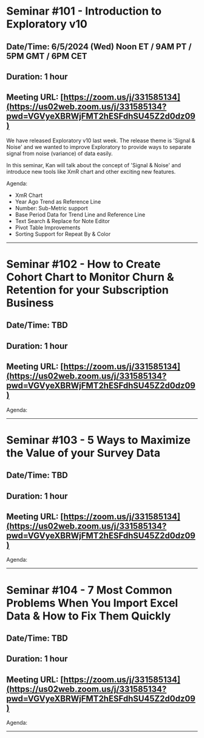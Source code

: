 # Seminar #101 - Introduction to Exploratory v10
## Date/Time: 6/5/2024 (Wed) Noon ET / 9AM PT / 5PM GMT / 6PM CET
## Duration: 1 hour
## Meeting URL: [https://zoom.us/j/331585134](https://us02web.zoom.us/j/331585134?pwd=VGVyeXBRWjFMT2hESFdhSU45Z2d0dz09)

We have released Exploratory v10 last week. The release theme is 'Signal & Noise' and we wanted to improve Exploratory to provide ways to separate signal from noise (variance) of data easily.

In this seminar, Kan will talk about the concept of 'Signal & Noise' and introduce new tools like XmR chart and other exciting new features.

Agenda:

- XmR Chart
- Year Ago Trend as Reference Line
- Number: Sub-Metric support
- Base Period Data for Trend Line and Reference Line
- Text Search & Replace for Note Editor
- Pivot Table Improvements
- Sorting Support for Repeat By & Color


----

# Seminar #102 - How to Create Cohort Chart to Monitor Churn & Retention for your Subscription Business
## Date/Time: TBD
## Duration: 1 hour
## Meeting URL: [https://zoom.us/j/331585134](https://us02web.zoom.us/j/331585134?pwd=VGVyeXBRWjFMT2hESFdhSU45Z2d0dz09)


Agenda:


----

# Seminar #103 - 5 Ways to Maximize the Value of your Survey Data
## Date/Time: TBD
## Duration: 1 hour
## Meeting URL: [https://zoom.us/j/331585134](https://us02web.zoom.us/j/331585134?pwd=VGVyeXBRWjFMT2hESFdhSU45Z2d0dz09)


Agenda:


----

# Seminar #104 - 7 Most Common Problems When You Import Excel Data & How to Fix Them Quickly
## Date/Time: TBD
## Duration: 1 hour
## Meeting URL: [https://zoom.us/j/331585134](https://us02web.zoom.us/j/331585134?pwd=VGVyeXBRWjFMT2hESFdhSU45Z2d0dz09)


Agenda:


----
